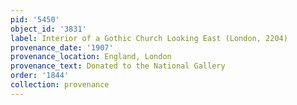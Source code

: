 ```yaml
---
pid: '5450'
object_id: '3831'
label: Interior of a Gothic Church Looking East (London, 2204)
provenance_date: '1907'
provenance_location: England, London
provenance_text: Donated to the National Gallery
order: '1844'
collection: provenance
---
```

